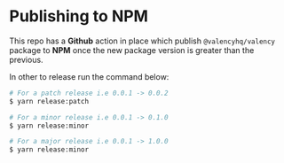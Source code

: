 # Publishing to NPM

This repo has a **Github** action in place which publish `@valencyhq/valency` package to **NPM** once the new package version is greater than the previous.

In other to release run the command below:

```bash
# For a patch release i.e 0.0.1 -> 0.0.2
$ yarn release:patch

# For a minor release i.e 0.0.1 -> 0.1.0
$ yarn release:minor

# For a major release i.e 0.0.1 -> 1.0.0
$ yarn release:minor
```
